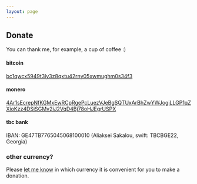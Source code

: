 ```yaml
---
layout: page
---
```


## Donate

You can thank me, for example, a cup of coffee :)


#### bitcoin
<a href="bitcoin:bc1qwcx5949t3ly3z8qxtu42rny05xwmughm0s34f3" target="_blank">bc1qwcx5949t3ly3z8qxtu42rny05xwmughm0s34f3</a>

#### monero
<a href="monero:4Ar1sEcrepNfKGMxEwRCpRgePcLuezVJeBgSQTUxArBhZwYWJogiLLGP1qZXioKzz4DSiSGMv2iJ2VqD4Bj78oHJEgrUSPX">4Ar1sEcrepNfKGMxEwRCpRgePcLuezVJeBgSQTUxArBhZwYWJogiLLGP1qZXioKzz4DSiSGMv2iJ2VqD4Bj78oHJEgrUSPX</a>

#### tbc bank 

IBAN: GE47TB7765045068100010 (Aliaksei Sakalou, swift: TBCBGE22, Georgia)


### other currency?

Please <a href="mailto:nullbsd@gmail.com">let me know</a> in which currency it is convenient for you to make a donation.
